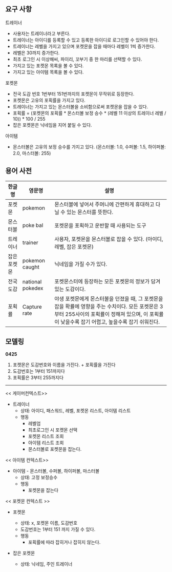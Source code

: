 ## 요구 사항

트레이너

* 사용자는 트레이너라고 부른다.
* 트레이너는 아이디를 등록할 수 있고 등록한 아이디로 로그인할 수 있어야 한다.
* 트레이너는 레벨을 가지고 있으며 포켓몬을 잡을 때마다 레벨이 1씩 증가한다.
* 레벨은 30까지 증가한다.
* 최초 로그인 시 이상해씨, 파이리, 꼬부기 중 한 마리를 선택할 수 있다.
* 가지고 있는 포켓몬 목록을 볼 수 있다.
* 가지고 있는 아이템 목록을 볼 수 있다.

포켓몬

* 전국 도감 번호 1번부터 151번까지의 포켓몬이 무작위로 등장한다.
* 포켓몬은 고유의 포획률을 가지고 있다.
* 트레이너는 가지고 있는 몬스터볼을 소비함으로써 포켓몬을 잡을 수 있다.
* 포획률 = (포켓몬의 포획률 * 몬스터볼 보정 승수 * (레벨 11 이상의 트레이너 레벨 / 10)) * 100 / 255
* 잡은 포켓몬은 닉네임을 지어 붙일 수 있다.

아이템

* 몬스터볼은 고유의 보정 승수를 가지고 있다. (몬스터볼: 1.0, 수퍼볼: 1.5, 하이퍼볼: 2.0, 마스터볼: 255)

## 용어 사전

| 한글명 | 영문명 | 설명 |
| --- | --- | --- |
| 포켓몬 | pokemon | 몬스터볼에 넣어서 주머니에 간편하게 휴대하고 다닐 수 있는 몬스터를 뜻한다. |
| 몬스터볼 | poke bal | 포켓몬을 포획하고 운반할 때 사용되는 도구 |
| 트레이너 | trainer | 사용자, 포켓몬을 몬스터볼로 잡을 수 있다. (아이디, 레벨, 잡은 포켓몬) |
| 잡은 포켓몬 | pokemon caught | 닉네임을 가질 수가 있다. |
| 전국 도감 | national pokedex | 포켓몬스터에 등장하는 모든 포켓몬의 정보가 담겨있는 도감이다. |
| 포획률 | Capture rate | 야생 포켓몬에게 몬스터볼을 던졌을 때, 그 포켓몬을 잡을 확률에 영향을 주는 수치이다. 모든 포켓몬은 3부터 255사이의 포획률이 정해져 있으며, 이 포획률이 낮을수록 잡기 어렵고, 높을수록 잡기 쉬워진다. |

## 모델링

**0425**

1. 포켓몬은 도감번호와 이름을 가진다. + 포획률을 가진다
2. 도감번호는 1부터 151까지다
3. 포획률은 3부터 255까지다



--- 

<< 게이머컨텍스트>>
- 트레이너 
    - 상태: 아이디, 패스워드, 레벨, 포켓몬 리스트, 아이템 리스트
    - 행동
        - 레벨업
        - 최초로그인 시 포켓몬 선택
        - 포켓몬 리스트 조회
        - 아이템 리스트 조회
        - 몬스터볼로 포켓몬을 잡는다.

<< 아이템 컨텍스트>>        
- 아이템 - 몬스터볼, 수퍼볼, 하이퍼볼, 마스터볼
    - 상태: 고정 보정승수
    - 행동
        - 포켓몬을 잡는다
   

<< 포켓몬 컨텍스트 >>        
- 포켓몬
    - 상태: x, 포켓몬 이름, 도감번호
    - 도감번호는 1부터 151 까지 가질 수 있다.
    - 행동
        - 포획률에 따라 잡히거나 잡히지 않는다.  

- 잡은 포켓몬
    - 상태: 닉네임, 주인 트레이너